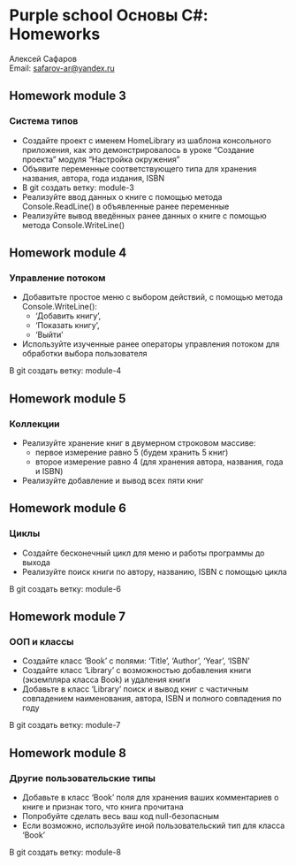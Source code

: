 # Purple school Основы C#: Homeworks

Алексей Сафаров  
Email: safarov-ar@yandex.ru

## Homework module 3

### Система типов

- Создайте проект с именем HomeLibrary из шаблона консольного приложения, как это демонстрировалось в уроке “Создание проекта” модуля “Настройка окружения”
- Объявите переменные соответствующего типа для хранения названия, автора, года издания, ISBN
- В git создать ветку: module-3
- Реализуйте ввод данных о книге с помощью метода Console.ReadLine() в объявленные ранее переменные
- Реализуйте вывод введённых ранее данных о книге с помощью метода Console.WriteLine()

## Homework module 4

### Управление потоком

- Добавитьте простое меню с выбором действий, с помощью метода
  Console.WriteLine():
  - ‘Добавить книгу’,
  - ‘Показать книгу’,
  - ‘Выйти’
- Используйте изученные ранее операторы управления потоком для обработки выбора пользователя

В git создать ветку: module-4

## Homework module 5

### Коллекции

- Реализуйте хранение книг в двумерном строковом массиве:
  - первое измерение равно 5 (будем хранить 5 книг)
  - второе измерение равно 4 (для хранения автора, названия, года и ISBN)
- Реализуйте добавление и вывод всех пяти книг

## Homework module 6

### Циклы

- Создайте бесконечный цикл для меню и работы программы до выхода
- Реализуйте поиск книги по автору, названию, ISBN с помощью цикла

В git создать ветку: module-6

## Homework module 7

### ООП и классы

- Создайте класс ‘Book’ с полями: ‘Title’, ‘Author’, ‘Year’, ‘ISBN’
- Создайте класс ‘Library’ с возможностью добавления книги (экземпляра класса Book) и удаления книги
- Добавьте в класс ‘Library’ поиск и вывод книг с частичным совпадением наименования, автора, ISBN и полного совпадения по году

В git создать ветку: module-7

## Homework module 8

### Другие пользовательские типы

- Добавьте в класс ‘Book’ поля для хранения ваших комментариев о книге и признак того, что книга прочитана
- Попробуйте сделать весь ваш код null-безопасным
- Если возможно, используйте иной пользовательский тип для класса ‘Book’

В git создать ветку: module-8
